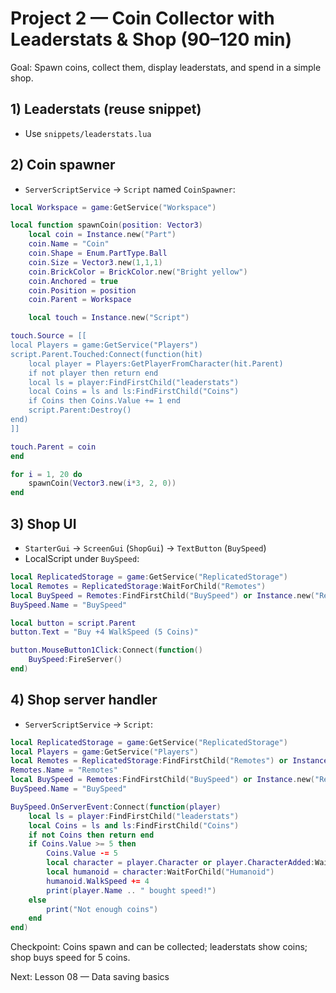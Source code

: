 # Project 2 — Coin Collector with Leaderstats & Shop (90–120 min)

Goal: Spawn coins, collect them, display leaderstats, and spend in a simple shop.

## 1) Leaderstats (reuse snippet)
- Use `snippets/leaderstats.lua`

## 2) Coin spawner
- `ServerScriptService` → `Script` named `CoinSpawner`:
```lua
local Workspace = game:GetService("Workspace")

local function spawnCoin(position: Vector3)
	local coin = Instance.new("Part")
	coin.Name = "Coin"
	coin.Shape = Enum.PartType.Ball
	coin.Size = Vector3.new(1,1,1)
	coin.BrickColor = BrickColor.new("Bright yellow")
	coin.Anchored = true
	coin.Position = position
	coin.Parent = Workspace

	local touch = Instance.new("Script")

touch.Source = [[
local Players = game:GetService("Players")
script.Parent.Touched:Connect(function(hit)
	local player = Players:GetPlayerFromCharacter(hit.Parent)
	if not player then return end
	local ls = player:FindFirstChild("leaderstats")
	local Coins = ls and ls:FindFirstChild("Coins")
	if Coins then Coins.Value += 1 end
	script.Parent:Destroy()
end)
]]

touch.Parent = coin
end

for i = 1, 20 do
	spawnCoin(Vector3.new(i*3, 2, 0))
end
```

## 3) Shop UI
- `StarterGui` → `ScreenGui` (`ShopGui`) → `TextButton` (`BuySpeed`)
- LocalScript under `BuySpeed`:
```lua
local ReplicatedStorage = game:GetService("ReplicatedStorage")
local Remotes = ReplicatedStorage:WaitForChild("Remotes")
local BuySpeed = Remotes:FindFirstChild("BuySpeed") or Instance.new("RemoteEvent", Remotes)
BuySpeed.Name = "BuySpeed"

local button = script.Parent
button.Text = "Buy +4 WalkSpeed (5 Coins)"

button.MouseButton1Click:Connect(function()
	BuySpeed:FireServer()
end)
```

## 4) Shop server handler
- `ServerScriptService` → `Script`:
```lua
local ReplicatedStorage = game:GetService("ReplicatedStorage")
local Players = game:GetService("Players")
local Remotes = ReplicatedStorage:FindFirstChild("Remotes") or Instance.new("Folder", ReplicatedStorage)
Remotes.Name = "Remotes"
local BuySpeed = Remotes:FindFirstChild("BuySpeed") or Instance.new("RemoteEvent", Remotes)
BuySpeed.Name = "BuySpeed"

BuySpeed.OnServerEvent:Connect(function(player)
	local ls = player:FindFirstChild("leaderstats")
	local Coins = ls and ls:FindFirstChild("Coins")
	if not Coins then return end
	if Coins.Value >= 5 then
		Coins.Value -= 5
		local character = player.Character or player.CharacterAdded:Wait()
		local humanoid = character:WaitForChild("Humanoid")
		humanoid.WalkSpeed += 4
		print(player.Name .. " bought speed!")
	else
		print("Not enough coins")
	end
end)
```

Checkpoint: Coins spawn and can be collected; leaderstats show coins; shop buys speed for 5 coins.

Next: Lesson 08 — Data saving basics
